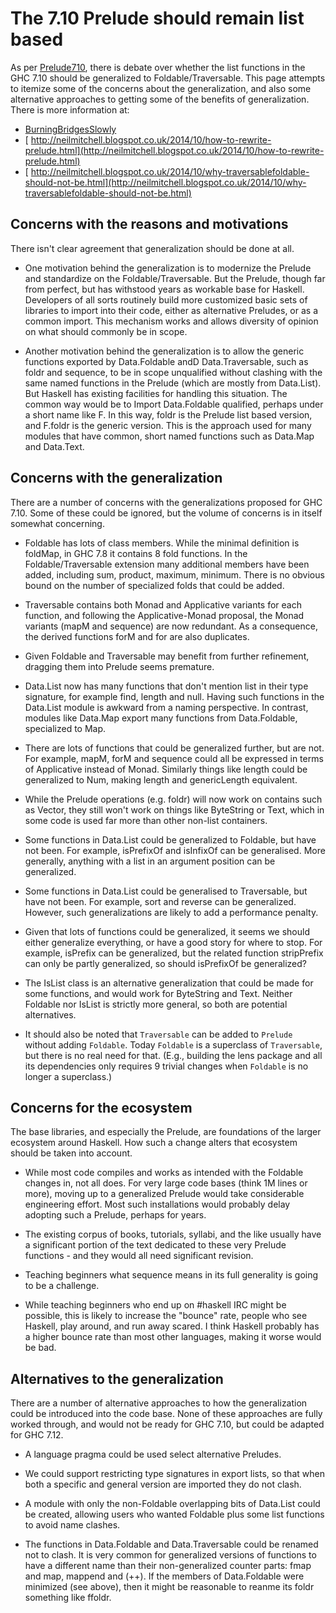 # The 7.10 Prelude should remain list based


As per [Prelude710](prelude710), there is debate over whether the list functions in the GHC 7.10 should be generalized to Foldable/Traversable. This page attempts to itemize some of the concerns about the generalization, and also some alternative approaches to getting some of the benefits of generalization. There is more information at:

- [BurningBridgesSlowly](burning-bridges-slowly)
- [ http://neilmitchell.blogspot.co.uk/2014/10/how-to-rewrite-prelude.html](http://neilmitchell.blogspot.co.uk/2014/10/how-to-rewrite-prelude.html)
- [ http://neilmitchell.blogspot.co.uk/2014/10/why-traversablefoldable-should-not-be.html](http://neilmitchell.blogspot.co.uk/2014/10/why-traversablefoldable-should-not-be.html)

## Concerns with the reasons and motivations


There isn't clear agreement that generalization should be done at all.

- One motivation behind the generalization is to modernize the Prelude and standardize on the Foldable/Traversable. But the Prelude, though far from perfect, but has withstood years as workable base for Haskell. Developers of all sorts routinely build more customized basic sets of libraries to import into their code, either as alternative Preludes, or as a common import. This mechanism works and allows diversity of opinion on what should commonly be in scope.

- Another motivation behind the generalization is to allow the generic functions exported by Data.Foldable andD Data.Traversable, such as foldr and sequence, to be in scope unqualified without clashing with the same named functions in the Prelude (which are mostly from Data.List). But Haskell has existing facilities for handling this situation. The common way would be to Import Data.Foldable qualified, perhaps under a short name like F. In this way, foldr is the Prelude list based version, and F.foldr is the generic version. This is the approach used for many modules that have common, short named functions such as Data.Map and Data.Text.

## Concerns with the generalization


There are a number of concerns with the generalizations proposed for GHC 7.10. Some of these could be ignored, but the volume of concerns is in itself somewhat concerning.

- Foldable has lots of class members. While the minimal definition is foldMap, in GHC 7.8 it contains 8 fold functions. In the Foldable/Traversable extension many additional members have been added, including sum, product, maximum, minimum. There is no obvious bound on the number of specialized folds that could be added.

- Traversable contains both Monad and Applicative variants for each function, and following the Applicative-Monad proposal, the Monad variants (mapM and sequence) are now redundant. As a consequence, the derived functions forM and for are also duplicates.

- Given Foldable and Traversable may benefit from further refinement, dragging them into Prelude seems premature.

- Data.List now has many functions that don't mention list in their type signature, for example find, length and null. Having such functions in the Data.List module is awkward from a naming perspective. In contrast, modules like Data.Map export many functions from Data.Foldable, specialized to Map.

- There are lots of functions that could be generalized further, but are not. For example, mapM, forM and sequence could all be expressed in terms of Applicative instead of Monad. Similarly things like length could be generalized to Num, making length and genericLength equivalent.

- While the Prelude operations (e.g. foldr) will now work on contains such as Vector, they still won't work on things like ByteString or Text, which in some code is used far more than other non-list containers.

- Some functions in Data.List could be generalized to Foldable, but have not been. For example, isPrefixOf and isInfixOf can be generalised. More generally, anything with a list in an argument position can be generalized.

- Some functions in Data.List could be generalised to Traversable, but have not been. For example, sort and reverse can be generalized. However, such generalizations are likely to add a performance penalty.

- Given that lots of functions could be generalized, it seems we should either generalize everything, or have a good story for where to stop. For example, isPrefix can be generalized, but the related function stripPrefix can only be partly generalized, so should isPrefixOf be generalized?

- The IsList class is an alternative generalization that could be made for some functions, and would work for ByteString and Text. Neither Foldable nor IsList is strictly more general, so both are potential alternatives.

- It should also be noted that `Traversable` can be added to `Prelude` without adding `Foldable`.  Today `Foldable` is a superclass of `Traversable`, but there is no real need for that.  (E.g., building the lens package and all its dependencies only requires 9 trivial changes when `Foldable` is no longer a superclass.)

## Concerns for the ecosystem


The base libraries, and especially the Prelude, are foundations of the larger ecosystem around Haskell. How such a change alters that ecosystem should be taken into account.

- While most code compiles and works as intended with the Foldable changes in, not all does. For very large code bases (think 1M lines or more), moving up to a generalized Prelude would take considerable engineering effort. Most such installations would probably delay adopting such a Prelude, perhaps for years.

- The existing corpus of books, tutorials, syllabi, and the like usually have a significant portion of the text dedicated to these very Prelude functions - and they would all need significant revision. 

- Teaching beginners what sequence means in its full generality is going to be a challenge.

- While teaching beginners who end up on \#haskell IRC might be possible, this is likely to increase the "bounce" rate, people who see Haskell, play around, and run away scared. I think Haskell probably has a higher bounce rate than most other languages, making it worse would be bad.

## Alternatives to the generalization


There are a number of alternative approaches to how the generalization could be introduced into the code base. None of these approaches are fully worked through, and would not be ready for GHC 7.10, but could be adapted for GHC 7.12.

- A language pragma could be used select alternative Preludes.

- We could support restricting type signatures in export lists, so that when both a specific and general version are imported they do not clash.

- A module with only the non-Foldable overlapping bits of Data.List could be created, allowing users who wanted Foldable plus some list functions to avoid name clashes.

- The functions in Data.Foldable and Data.Traversable could be renamed not to clash. It is very common for generalized versions of functions to have a different name than their non-generalized counter parts: fmap and map, mappend and (++).  If the members of Data.Foldable were minimized (see above), then it might be reasonable to reanme its foldr something like ffoldr.
